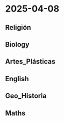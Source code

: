 # 2025-04-08 <!-- markmap: foldAll -->

## Religión

## Biology

## Artes_Plásticas

## English

## Geo_Historia

## Maths

